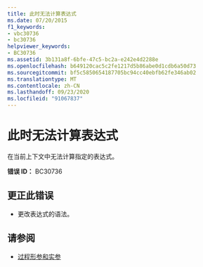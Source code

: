 ```yaml
---
title: 此时无法计算表达式
ms.date: 07/20/2015
f1_keywords:
- vbc30736
- bc30736
helpviewer_keywords:
- BC30736
ms.assetid: 3b131a8f-6bfe-47c5-bc2a-e242e4d2288e
ms.openlocfilehash: b649120cac5c2fe1217d5b86abe0d1cdb6a50d73
ms.sourcegitcommit: bf5c5850654187705bc94cc40ebfb62fe346ab02
ms.translationtype: MT
ms.contentlocale: zh-CN
ms.lasthandoff: 09/23/2020
ms.locfileid: "91067837"
---
```

# <a name="expression-cannot-be-evaluated-at-this-time"></a>此时无法计算表达式

在当前上下文中无法计算指定的表达式。  
  
 **错误 ID：** BC30736  
  
## <a name="to-correct-this-error"></a>更正此错误  
  
- 更改表达式的语法。  
  
## <a name="see-also"></a>请参阅

- [过程形参和实参](../programming-guide/language-features/procedures/procedure-parameters-and-arguments.md)
